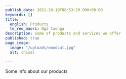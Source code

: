 ```yaml
---
publish_date: 2021-10-19T08:53:20.000+00:00
keywords: []
title:
  english: Products
  te_reo_maori: Ngā taonga
description: Some of products and services we offer
published: true
page_image:
  image: "/uploads/woodcut.jpg"
  alt: chisel

---
```

Some info about our products